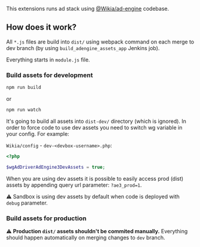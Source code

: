 This extensions runs ad stack using [@Wikia/ad-engine](https://github.com/Wikia/ad-engine) codebase.

## How does it work?

All `*.js` files are build into `dist/` using webpack command 
on each merge to dev branch (by using `build_adengine_assets_app` Jenkins job).

Everything starts in `module.js` file.

### Build assets for development

```bash
npm run build
```

or

```bash
npm run watch
```

It's going to build all assets into `dist-dev/` directory (which is ignored). 
In order to force code to use dev assets you need to switch wg variable in your config. 
For example:

`Wikia/config` - `dev-<devbox-username>.php`:
```php
<?php

$wgAdDriverAdEngine3DevAssets = true;
```

When you are using dev assets it is possible to easily access prod (dist) assets 
by appending query url parameter: `?ae3_prod=1`.

⚠️ Sandbox is using dev assets by default when code is deployed with `debug` parameter.


### Build assets for production

⚠️ **Production `dist/` assets shouldn't be commited manually.** 
Everything should happen automatically on merging changes to `dev` branch.
